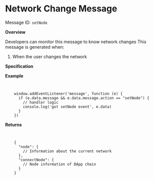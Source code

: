 # Network Change Message

Message ID: `setNode`

**Overview**

Developers can monitor this message to know network changes This message is generated when:

  1. When the user changes the network




**Specification**

**Example**

```shell
    
    
    window.addEventListener('message', function (e) {
      if (e.data.message && e.data.message.action == "setNode") {
        // handler logic
        console.log('got setNode event', e.data)
      }
    })
```
**Returns**

```shell
    
    
    {
      "node": {
        // Information about the current network
      },
      "connectNode": {
        // Node information of DApp chain
      }
    }
```